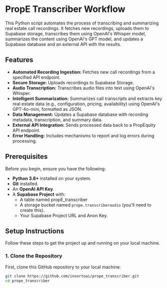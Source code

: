 # PropE Transcriber Workflow

This Python script automates the process of transcribing and summarizing real estate call recordings. It fetches new recordings, uploads them to Supabase storage, transcribes them using OpenAI's Whisper model, summarizes the content using OpenAI's GPT model, and updates a Supabase database and an external API with the results.

## Features

*   **Automated Recording Ingestion:** Fetches new call recordings from a specified API endpoint.
*   **Secure Storage:** Uploads recordings to Supabase Storage.
*   **Audio Transcription:** Transcribes audio files into text using OpenAI's Whisper.
*   **Intelligent Summarization:** Summarizes call transcripts and extracts key real estate data (e.g., configuration, pricing, availability) using OpenAI's GPT-4o-mini, formatted as JSON.
*   **Data Management:** Updates a Supabase database with recording metadata, transcription, and summary data.
*   **External API Integration:** Sends processed data back to a PropEquity API endpoint.
*   **Error Handling:** Includes mechanisms to report and log errors during processing.

## Prerequisites

Before you begin, ensure you have the following:

*   **Python 3.8+** installed on your system.
*   **Git** installed.
*   An **OpenAI API Key**.
*   A **Supabase Project** with:
    *   A table named propE_transcriber
    *   A storage bucket named `prope.transcriberaudio` (you'll need to create this).
    *   Your Supabase Project URL and Anon Key.

## Setup Instructions

Follow these steps to get the project up and running on your local machine.

### 1. Clone the Repository

First, clone this GitHub repository to your local machine:

```bash
git clone https://github.com/invortoai/prope_transcriber.git
cd prope_transcriber
